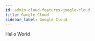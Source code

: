 ```yaml
---
id: admin-cloud-features-google-cloud
title: Google Cloud
sidebar_label: Google Cloud
---
```


Hello World